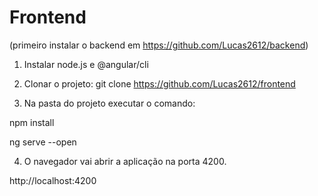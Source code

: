# Frontend

(primeiro instalar o backend em https://github.com/Lucas2612/backend)

1. Instalar node.js e @angular/cli

2. Clonar o projeto:
git clone https://github.com/Lucas2612/frontend

3. Na pasta do projeto executar o comando:

npm install

ng serve --open

4. O navegador vai abrir a aplicação na porta 4200.

http://localhost:4200
